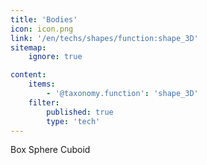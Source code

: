 ```yaml
---
title: 'Bodies'
icon: icon.png
link: '/en/techs/shapes/function:shape_3D'
sitemap:
    ignore: true

content:
    items: 
        - '@taxonomy.function': 'shape_3D'
    filter:
        published: true
        type: 'tech' 
---
```

Box
Sphere
Cuboid